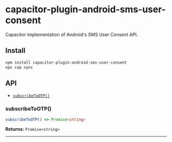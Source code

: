# capacitor-plugin-android-sms-user-consent

Capacitor implementation of Android's SMS User Consent API.

## Install

```bash
npm install capacitor-plugin-android-sms-user-consent
npx cap sync
```

## API

<docgen-index>

* [`subscribeToOTP()`](#subscribetootp)

</docgen-index>

<docgen-api>
<!--Update the source file JSDoc comments and rerun docgen to update the docs below-->

### subscribeToOTP()

```typescript
subscribeToOTP() => Promise<string>
```

**Returns:** <code>Promise&lt;string&gt;</code>

--------------------

</docgen-api>
